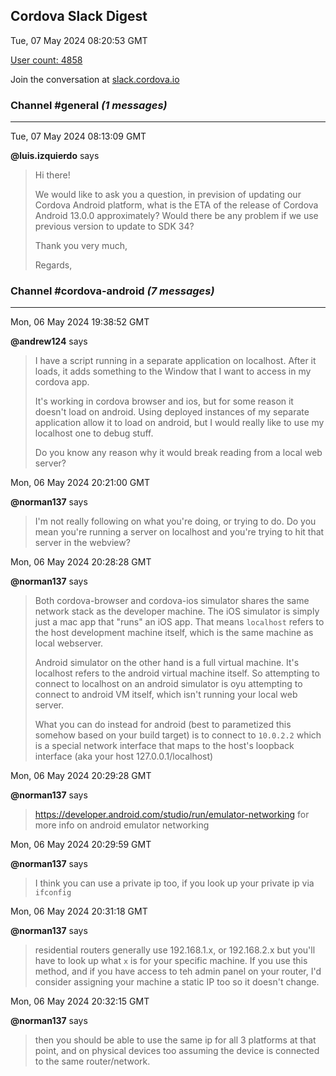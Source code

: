 ## Cordova Slack Digest
Tue, 07 May 2024 08:20:53 GMT

[User count: 4858](https://cordova.slack.com/)


Join the conversation at [slack.cordova.io](http://slack.cordova.io/)

### __Channel #general__ _(1 messages)_
---

Tue, 07 May 2024 08:13:09 GMT

__@luis.izquierdo__ says 
> Hi there!
> 
> We would like to ask you a question, in prevision of updating our Cordova Android platform, what is the ETA of the release of Cordova Android 13.0.0 approximately? Would there be any problem if we use previous version to update to SDK 34?
> 
> Thank you very much,
> 
> Regards,
> 

### __Channel #cordova-android__ _(7 messages)_
---

Mon, 06 May 2024 19:38:52 GMT

__@andrew124__ says 
> I have a script running in a separate application on localhost. After it loads, it adds something to the Window that I want to access in my cordova app.
> 
> It's working in cordova browser and ios, but for some reason it doesn't load on android. Using deployed instances of my separate application allow it to load on android, but I would really like to use my localhost one to debug stuff.
> 
> Do you know any reason why it would break reading from a local web server?
> 

Mon, 06 May 2024 20:21:00 GMT

__@norman137__ says 
> I'm not really following on what you're doing, or trying to do. Do you mean you're running a server on localhost and you're trying to hit that server in the webview?
> 

Mon, 06 May 2024 20:28:28 GMT

__@norman137__ says 
> Both cordova-browser and cordova-ios simulator shares the same network stack as the developer machine. The iOS simulator is simply just a mac app that "runs" an iOS app. That means `localhost` refers to the host development machine itself, which is the same machine as local webserver.
> 
> Android simulator on the other hand is a full virtual machine. It's localhost refers to the android virtual machine itself. So attempting to connect to localhost on an android simulator is oyu attempting to connect to android VM itself, which isn't running your local web server.
> 
> What you can do instead for android (best to parametized this somehow based on your build target) is to connect to `10.0.2.2` which is a special network interface that maps to the host's loopback interface (aka your host 127.0.0.1/localhost)
> 

Mon, 06 May 2024 20:29:28 GMT

__@norman137__ says 
> <https://developer.android.com/studio/run/emulator-networking> for more info on android emulator networking
> 

Mon, 06 May 2024 20:29:59 GMT

__@norman137__ says 
> I think you can use a private ip too, if you look up your private ip via `ifconfig`
> 

Mon, 06 May 2024 20:31:18 GMT

__@norman137__ says 
> residential routers generally use 192.168.1.x, or 192.168.2.x but you'll have to look up what `x` is for your specific machine. If you use this method, and if you have access to teh admin panel on your router, I'd consider assigning your machine a static IP too so it doesn't change.
> 

Mon, 06 May 2024 20:32:15 GMT

__@norman137__ says 
> then you should be able to use the same ip for all 3 platforms at that point, and on physical devices too assuming the device is connected to the same router/network.
> 
